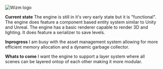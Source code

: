 ![Wizm logo](https://github.com/SebastianRautenbach/WIZM-Game-Engine/blob/main/RenderEngine/res/Picture1.png 'Wizm logo')


**Current state**
The engine is still in it's very early state but it is "functional". The engine does feature a component based entity system similar to Unity and Unreal. The engine has a basic renderer capable to render 3D and lighting.
It does feature a serializer to save levels.

**Inprogress**
I am busy with the asset management system allowing for more efficient memory allocation and a dynamic garbage collector.

**Whats to come**
I want the engine to support a layer system where all scenes can be layered ontop of each other making it more modular.
